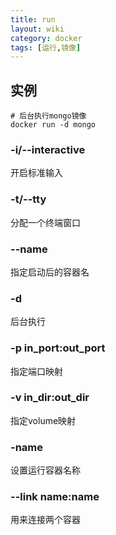 ```yaml
---
title: run
layout: wiki
category: docker
tags: [运行,镜像]
---
```



## 实例

~~~Text
# 后台执行mongo镜像
docker run -d mongo
~~~

### -i/--interactive

开启标准输入

### -t/--tty

分配一个终端窗口

### --name

指定启动后的容器名

### -d

后台执行

### -p in_port:out_port

指定端口映射

### -v in_dir:out_dir

指定volume映射

### -name

设置运行容器名称

### --link name:name

用来连接两个容器
